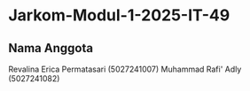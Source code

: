 # Jarkom-Modul-1-2025-IT-49

## Nama Anggota
Revalina Erica Permatasari (5027241007)
Muhammad Rafi' Adly (5027241082)
